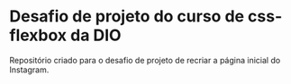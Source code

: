 # Desafio de projeto do curso de css-flexbox da DIO

Repositório criado para o desafio de projeto de recriar a página inicial do Instagram.